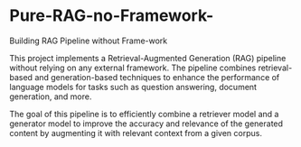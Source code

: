 # Pure-RAG-no-Framework-
Building RAG Pipeline without Frame-work 

This project implements a Retrieval-Augmented Generation (RAG) pipeline without relying on any external framework. The pipeline combines retrieval-based and generation-based techniques to enhance the performance of language models for tasks such as question answering, document generation, and more.

The goal of this pipeline is to efficiently combine a retriever model and a generator model to improve the accuracy and relevance of the generated content by augmenting it with relevant context from a given corpus.